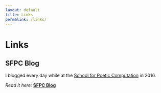 ```yaml
---
layout: default
title: Links
permalink: /links/
---
```

<!-- check art-work-old.md for a complete list of works to include here. just include your best stuff -->

# Links

## SFPC Blog

I blogged every day while at the [School for Poetic Computation](https://sfpc.io/) in 2016. 

*Read it here:* **[SFPC Blog](/sfpc-blog-index/)**

<!-- Add favorite posts:

* [First day]
* [Ingrid walking tour](https://sfpc.io/blog/2016/09/12/day-1-the-first-day-of-school/)
* [Zack hall of sci day](https://sfpc.io/blog/2016/09/13/day-2-the-second-day-of-school/)
* [Internet yami ichi](https://sfpc.io/blog/2016/09/14/day-3-the-third-day-of-school/) 
* [Show install]
* [That time we made a big meal]
* [Day of show]-->
